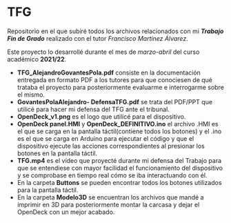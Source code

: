 # TFG
Repositorio en el que subiré todos los archivos relacionados con mi ***Trabajo Fin de Grado*** realizado con el tutor *Francisco Martínez Álvarez*. 

Este proyecto lo desarrollé durante el mes de *marzo-abril* del curso académico **2021/22**.

- **TFG_AlejandroGovantesPola.pdf** consiste en la documentación entregada en formato PDF a los tutores para que conociesen de qué trataba el proyecto para posteriormente evaluarme e interrogarme sobre el mismo.
- **GovantesPolaAlejandro- DefensaTFG.pdf** se trata del PDF/PPT que utilicé para hacer mi defensa del TFG ante el tribunal.
- **OpenDeck_v1.png** es el logo que utilicé para el dispositivo.
- **OpenDeck panel.HMI** y **OpenDeck_DEFINITIVO.ino** el archivo .HMI es el que se carga en la pantalla táctil(contiene todos los botones) y el .ino es el que se carga en Arduino para ejecutar el código y que el dispositivo ejecute las acciones correspondientes al presionar los botones en la pantalla táctil.
- **TFG.mp4** es el vídeo que proyecté durante mi defensa del Trabajo para que se entendiese con mayor facilidad el funcionamiento del dispositivo y se comprobase en tiempo real cómo se iba interactuando con él.
- En la carpeta **Buttons** se pueden encontrar todos los botones utilizados para la pantalla táctil.
- En la carpeta **Modelo3D** se encuentran los archivos que mandé a imprimir en 3D para posteriormente montar la carcasa y dejar el OpenDeck con un mejor acabado.
